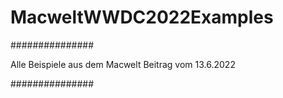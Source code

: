 # MacweltWWDC2022Examples

###############

Alle Beispiele aus dem Macwelt Beitrag vom 13.6.2022

###############
